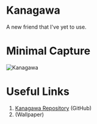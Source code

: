 # Kanagawa
A new friend that I've yet to use.

# Minimal Capture
![Kanagawa](../../../.github/assets/themes/kanagawa.png)

# Useful Links
1. [Kanagawa Repository](https://github.com/catppuccin/catppuccin) (GitHub)
2. (Wallpaper)
